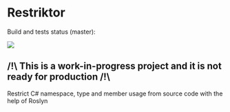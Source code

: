 # Restriktor

Build and tests status (master):

![](https://github.com/vfrz/Restriktor/actions/workflows/dotnet.yml/badge.svg)

## /!\ This is a work-in-progress project and it is not ready for production /!\

Restrict C# namespace, type and member usage from source code with the help of Roslyn